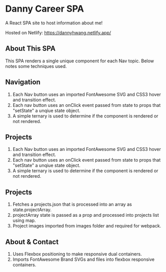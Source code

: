 # Danny Career SPA

A React SPA site to host information about me!

Hosted on Netlify: https://dannyhwang.netlify.app/

## About This SPA

This SPA renders a single unique component for each Nav topic. Below notes some techniques used.

## Navigation
1. Each Nav button uses an imported FontAwesome SVG and CSS3 hover and transition effect.
2. Each nav button uses an onClick event passed from state to props that "setState" a unqiue state object.
3. A simple ternary is used to determine if the component is rendered or not rendered.

## Projects
1. Each Nav button uses an imported FontAwesome SVG and CSS3 hover and transition effect.
2. Each nav button uses an onClick event passed from state to props that "setState" a unqiue state object.
3. A simple ternary is used to determine if the component is rendered or not rendered.

## Projects
1. Fetches a projects.json that is processed into an array as state.projectArray.
2. projectArray state is passed as a prop and processed into projects list using map.
3. Project images imported from images folder and required for webpack.

## About & Contact
1. Uses Flexbox positioning to make responsive dual containers.
2. Imports FontAwesome Brand SVGs and files into flexbox responsive containers.
